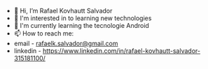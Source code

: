 - 👋 Hi, I’m Rafael Kovhautt Salvador
- 👀 I'm interested in to learning new technologies
- 🌱 I'm currently learning the tecnologie Android
- 📫 How to reach me:
- email - rafaelk.salvador@gmail.com
- linkedin - https://www.linkedin.com/in/rafael-kovhautt-salvador-315181100/

<!---
RafaelKSalvador/RafaelKSalvador is a ✨ special ✨ repository because its `README.md` (this file) appears on your GitHub profile.
You can click the Preview link to take a look at your changes.
--->
